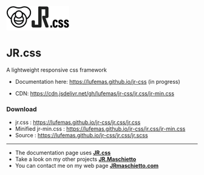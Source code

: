 <img src="./assets/img/jr.css.png">

# JR.css

A lightweight responsive css framework

- Documentation here: https://lufemas.github.io/jr-css  (in progress)


- CDN: https://cdn.jsdelivr.net/gh/lufemas/jr-css/jr.css/jr-min.css

### Download

- jr.css : https://lufemas.github.io/jr-css/jr.css/jr.css
- Minified jr-min.css : https://lufemas.github.io/jr-css/jr.css/jr-min.css 
- Source : https://lufemas.github.io/jr-css/jr.css/jr.scss  

___
- The documentation page uses <strong><a href="https://github.com/lufemas/jr-css" target="_blank">JR.css</a></strong></li>
- Take a look on my other projects <strong><a href="https://github.com/lufemas" target="_blank">JR.Maschietto</a></strong></li>
- You can contact me on my web page <strong><a href="http://jrmaschietto.com" target="_blank">JRmaschietto.com</a></strong></li>